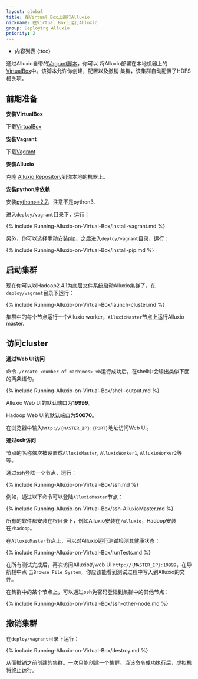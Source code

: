 ```yaml
---
layout: global
title: 在Virtual Box上运行Alluxio
nickname: 在Virtual Box上运行Alluxio
group: Deploying Alluxio
priority: 2
---
```


* 内容列表
{:toc}

通过Alluxio自带的[Vagrant脚本](https://github.com/alluxio/alluxio/tree/master/deploy/vagrant)，你可以
将Alluxio部署在本地机器上的[VirtualBox](https://www.virtualbox.org/)中。该脚本允许你创建，配置以及撤销
集群，该集群自动配置了HDFS相关项。

## 前期准备

**安装VirtualBox**

下载[VirtualBox](https://www.virtualbox.org/wiki/Downloads)

**安装Vagrant**

下载[Vagrant](https://www.vagrantup.com/downloads.html)

**安装Alluxio**

克隆 [Alluxio Repository](https://github.com/Alluxio/alluxio)到你本地的机器上。

**安装python库依赖**

安装[python>=2.7](https://www.python.org/)，注意不是python3.

进入`deploy/vagrant`目录下，运行：

{% include Running-Alluxio-on-Virtual-Box/install-vagrant.md %}

另外，你可以选择手动安装[pip](https://pip.pypa.io/en/latest/installing/)，之后进入`deploy/vagrant`目录，运行：

{% include Running-Alluxio-on-Virtual-Box/install-pip.md %}

## 启动集群

现在你可以以Hadoop2.4.1为底层文件系统启动Alluxio集群了，在`deploy/vagrant`目录下运行：

{% include Running-Alluxio-on-Virtual-Box/launch-cluster.md %}

集群中的每个节点运行一个Alluxio worker，`AlluxioMaster`节点上运行Alluxio master.

## 访问cluster

**通过Web UI访问**

命令`./create <number of machines> vb`运行成功后，在shell中会输出类似下面的两条语句。

{% include Running-Alluxio-on-Virtual-Box/shell-output.md %}

Alluxio Web UI的默认端口为**19999**。

Hadoop Web UI的默认端口为**50070**。

在浏览器中输入`http://{MASTER_IP}:{PORT}`地址访问Web UI。

**通过ssh访问**

节点的名称依次被设置成`AlluxioMaster`, `AlluxioWorker1`, `AlluxioWorker2`等等。

通过ssh登陆一个节点，运行：

{% include Running-Alluxio-on-Virtual-Box/ssh.md %}

例如，通过以下命令可以登陆`AlluxioMaster`节点：

{% include Running-Alluxio-on-Virtual-Box/ssh-AlluxioMaster.md %}

所有的软件都安装在根目录下，例如Alluxio安装在`/alluxio`，Hadoop安装在`/hadoop`。

在`AlluxioMaster`节点上，可以对Alluxio运行测试检测其健康状态：

{% include Running-Alluxio-on-Virtual-Box/runTests.md %}

在所有测试完成后，再次访问Alluxio的web UI `http://{MASTER_IP}:19999`，在导航栏中点
击`Browse File System`，你应该能看到测试过程中写入到Alluxio的文件。

在集群中的某个节点上，可以通过ssh免密码登陆到集群中的其他节点：

{% include Running-Alluxio-on-Virtual-Box/ssh-other-node.md %}

## 撤销集群

在`deploy/vagrant`目录下运行：

{% include Running-Alluxio-on-Virtual-Box/destroy.md %}

从而撤销之前创建的集群。一次只能创建一个集群。当该命令成功执行后，虚拟机将终止运行。
